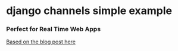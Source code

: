 # django channels simple example

### Perfect for Real Time Web Apps

[Based on the blog post here](http://devarea.com/django-simple-channels-example/)


